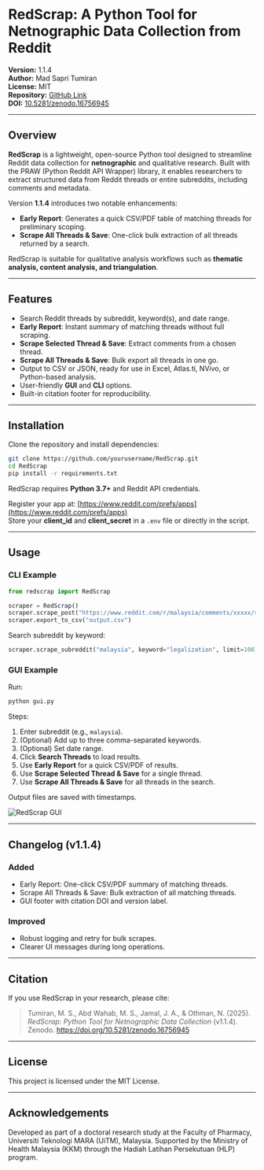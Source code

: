 # RedScrap: A Python Tool for Netnographic Data Collection from Reddit

**Version:** 1.1.4  
**Author:** Mad Sapri Tumiran  
**License:** MIT  
**Repository:** [GitHub Link](https://github.com/yourusername/RedScrap)  
**DOI:** [10.5281/zenodo.16756945](https://doi.org/10.5281/zenodo.16756945)

---

## Overview

**RedScrap** is a lightweight, open-source Python tool designed to streamline Reddit data collection for **netnographic** and qualitative research. Built with the PRAW (Python Reddit API Wrapper) library, it enables researchers to extract structured data from Reddit threads or entire subreddits, including comments and metadata.

Version **1.1.4** introduces two notable enhancements:
- **Early Report**: Generates a quick CSV/PDF table of matching threads for preliminary scoping.
- **Scrape All Threads & Save**: One-click bulk extraction of all threads returned by a search.

RedScrap is suitable for qualitative analysis workflows such as **thematic analysis, content analysis, and triangulation**.

---

## Features

- Search Reddit threads by subreddit, keyword(s), and date range.
- **Early Report**: Instant summary of matching threads without full scraping.
- **Scrape Selected Thread & Save**: Extract comments from a chosen thread.
- **Scrape All Threads & Save**: Bulk export all threads in one go.
- Output to CSV or JSON, ready for use in Excel, Atlas.ti, NVivo, or Python-based analysis.
- User-friendly **GUI** and **CLI** options.
- Built-in citation footer for reproducibility.

---

## Installation

Clone the repository and install dependencies:

```bash
git clone https://github.com/yourusername/RedScrap.git
cd RedScrap
pip install -r requirements.txt
```

RedScrap requires **Python 3.7+** and Reddit API credentials.

Register your app at: [https://www.reddit.com/prefs/apps](https://www.reddit.com/prefs/apps)  
Store your **client_id** and **client_secret** in a `.env` file or directly in the script.

---

## Usage

### CLI Example

```python
from redscrap import RedScrap

scraper = RedScrap()
scraper.scrape_post("https://www.reddit.com/r/malaysia/comments/xxxxx/sample_post/")
scraper.export_to_csv("output.csv")
```

Search subreddit by keyword:

```python
scraper.scrape_subreddit("malaysia", keyword="legalization", limit=100)
```

### GUI Example

Run:

```bash
python gui.py
```

Steps:
1. Enter subreddit (e.g., `malaysia`).
2. (Optional) Add up to three comma-separated keywords.
3. (Optional) Set date range.
4. Click **Search Threads** to load results.
5. Use **Early Report** for a quick CSV/PDF of results.
6. Use **Scrape Selected Thread & Save** for a single thread.
7. Use **Scrape All Threads & Save** for all threads in the search.

Output files are saved with timestamps.

![RedScrap GUI](new-gui-screenshot.png)

---

## Changelog (v1.1.4)

### Added
- Early Report: One-click CSV/PDF summary of matching threads.
- Scrape All Threads & Save: Bulk extraction of all matching threads.
- GUI footer with citation DOI and version label.

### Improved
- Robust logging and retry for bulk scrapes.
- Clearer UI messages during long operations.

---

## Citation

If you use RedScrap in your research, please cite:

> Tumiran, M. S., Abd Wahab, M. S., Jamal, J. A., & Othman, N. (2025). *RedScrap: Python Tool for Netnographic Data Collection* (v1.1.4). Zenodo. https://doi.org/10.5281/zenodo.16756945

---

## License

This project is licensed under the MIT License.

---

## Acknowledgements

Developed as part of a doctoral research study at the Faculty of Pharmacy, Universiti Teknologi MARA (UiTM), Malaysia. Supported by the Ministry of Health Malaysia (KKM) through the Hadiah Latihan Persekutuan (HLP) program.

